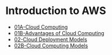 # Introduction to AWS
- [01A-Cloud Computing](01A-Cloud%20Computing.md)
- [01B-Advantages of Cloud Computing](01B-Advantages%20of%20Cloud%20Computing.md)
- [02-Cloud Deployment Models](02-Cloud%20Deployment%20Models.md)
- [02B-Cloud Computing Models](02B-Cloud%20Computing%20Models.md)